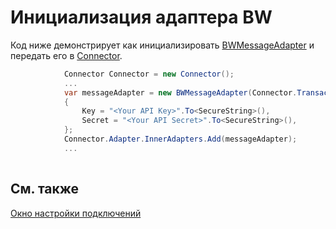 # Инициализация адаптера BW

Код ниже демонстрирует как инициализировать [BWMessageAdapter](../api/StockSharp.BW.BWMessageAdapter.html) и передать его в [Connector](../api/StockSharp.Algo.Connector.html).

```cs
            Connector Connector = new Connector();				
            ...				
            var messageAdapter = new BWMessageAdapter(Connector.TransactionIdGenerator)
            {
                Key = "<Your API Key>".To<SecureString>(),
                Secret = "<Your API Secret>".To<SecureString>(),
            };
            Connector.Adapter.InnerAdapters.Add(messageAdapter);
            ...	
							
```

## См. также

[Окно настройки подключений](API_UI_ConnectorWindow.md)
